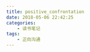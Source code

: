 ```yaml
---
title: positive_confrontation
date: 2018-05-06 22:42:25
categories:
    - 读书笔记
tags:
    - 正向沟通
---
```



